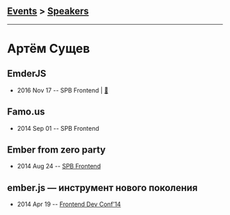 ## [Events](../README.md) > [Speakers](../speakers.md)
---

# Артём Сущев

## EmderJS
- 2016 Nov 17 -- SPB Frontend  | [:notebook:](https://vk.com/doc-133044904_439159465?dl=7cc2dbe0e00..)  
## Famo.us
- 2014 Sep 01 -- SPB Frontend    
## Ember from zero party
- 2014 Aug 24 -- [SPB Frontend](https://www.youtube.com/watch?v=4E1MFIvkGbY)    
## ember.js — инструмент нового поколения
- 2014 Apr 19 -- [Frontend Dev Conf’14](https://www.youtube.com/watch?v=Qx8dbHcur-c)    
